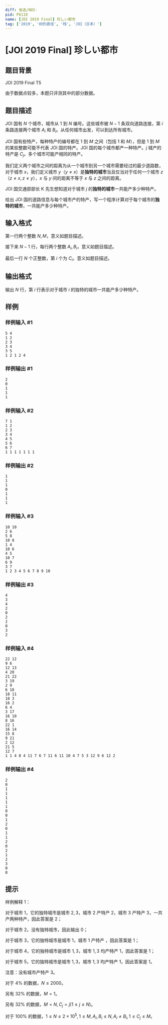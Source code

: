 ```yaml
---
diff: 省选/NOI-
pid: P6118
name: [JOI 2019 Final] 珍しい都市
tag: ['2019', '树的直径', '栈', 'JOI（日本）']
---
```

# [JOI 2019 Final] 珍しい都市
## 题目背景

JOI 2019 Final T5

由于数据点较多，本题只评测其中的部分数据。
## 题目描述

JOI 国有 $N$ 个城市，城市从 $1$ 到 $N$ 编号。这些城市被 $N-1$ 条双向道路连接，第 $i$ 条路连接两个城市 $A_i$ 和 $B_i$。从任何城市出发，可以到达所有城市。

JOI 国有些特产，每种特产的编号都在 $1$ 到 $M$ 之间（包括 $1$ 和 $M$），但是 $1$ 到 $M$ 的某些整数可能不代表 JOI 国的特产。JOI 国的每个城市都产一种特产。$j$ 城产的特产是 $C_j$。多个城市可能产相同的特产。

我们定义两个城市之间的距离为从一个城市到另一个城市需要经过的最少道路数，对于城市 $x$，我们定义城市 $y$（$y\neq x$）是**独特的城市**当且仅当对于任何一个城市 $z$（$z\neq x,z\neq y$），$x$ 与 $y$ 间的距离不等于 $x$ 与 $z$ 之间的距离。

JOI 国交通部部长 K 先生想知道对于城市 $j$ 的**独特的城市**一共能产多少种特产。

给出 JOI 国的道路信息与每个城市产的特产，写一个程序计算对于每个城市的**独特的城市**，一共能产多少种特产。
## 输入格式

第一行两个整数 $N,M$，意义如题目描述。

接下来 $N-1$ 行，每行两个整数 $A_i,B_i$，意义如题目描述。

最后一行 $N$ 个正整数，第 $i$ 个为 $C_i$，意义如题目描述。
## 输出格式

输出 $N$ 行，第 $i$ 行表示对于城市 $i$ 的独特的城市一共能产多少种特产。
## 样例

### 样例输入 #1
```
5 4
1 2
2 3
3 4
3 5
1 2 1 2 4
```
### 样例输出 #1
```
2
0
1
1
1
```
### 样例输入 #2
```
7 1
1 2
2 3
3 4
4 5
5 6
6 7
1 1 1 1 1 1 1
```
### 样例输出 #2
```
1
1
1
0
1
1
1
```
### 样例输入 #3
```
10 10
2 6
5 8
10 8
1 4
10 6
4 5
10 7
6 9
3 7
1 2 3 4 5 6 7 8 9 10
```
### 样例输出 #3
```
4
3
4
2
0
2
2
0
3
2
```
### 样例输入 #4
```
22 12
9 6
12 13
4 20
21 22
3 19
2 9
6 18
18 11
18 3
16 2
6 4
3 17
16 10
8 16
22 1
16 14
15 8
9 21
2 12
21 5
12 7
1 1 4 8 4 11 7 6 7 11 6 11 10 4 7 5 3 12 9 6 12 2
```
### 样例输出 #4
```
2
0
1
1
1
1
1
0
0
1
2
0
1
1
2
0
2
1
2
3
0
0
```
## 提示

样例解释 $1$：  

对于城市 $1$，它的独特城市是城市 $2,3$，城市 $2$ 产特产 $2$，城市 $3$ 产特产 $3$，一共产两种特产，因此答案是 $2$；  

对于城市 $2$，没有独特城市，因此输出 $0$；
  
对于城市 $3$，它的独特城市是城市 $1$，城市 $1$ 产特产 ，因此答案是 $1$；  

对于城市 $4$，它的独特城市是城市 $1,3$，城市 $1,3$ 均产特产 $1$，因此答案是 $1$；  

对于城市 $5$，它的独特城市是城市 $1,3$，城市 $1,3$ 均产特产 $1$，因此答案是 $1$。  

注意：没有城市产特产 $3$。  

对于 $4\%$ 的数据，$N\le 2000$。

另有 $32\%$ 的数据，$M=1$。

另有 $32\%$ 的数据，$M=N,C_j=j(1\le j \le N)$。

对于 $100\%$ 的数据，$1\le N \le 2\times 10^5,1\le M,A_i,B_i \le N,A_i \neq B_i,1\le C_j \le M$。
